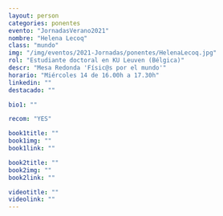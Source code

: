 ```yaml
---
layout: person
categories: ponentes
evento: "JornadasVerano2021"
nombre: "Helena Lecoq"
class: "mundo"
img: "/img/eventos/2021-Jornadas/ponentes/HelenaLecoq.jpg"
rol: "Estudiante doctoral en KU Leuven (Bélgica)"
descr: "Mesa Redonda 'Físic@s por el mundo'"
horario: "Miércoles 14 de 16.00h a 17.30h"
linkedin: ""
destacado: ""

bio1: ""

recom: "YES"

book1title: ""
book1img: ""
book1link: ""

book2title: ""
book2img: ""
book2link: ""

videotitle: ""
videolink: ""
---
```

